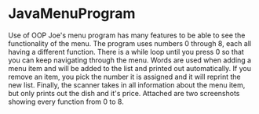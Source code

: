 # JavaMenuProgram
Use of OOP
Joe's menu program has many features to be able to see the functionality of the menu.
The program uses numbers 0 through 8, each all having a different function.
There is a while loop until you press 0 so that you can keep navigating through the menu.
Words are used when adding a menu item and will be added to the list and printed out automatically.
If you remove an item, you pick the number it is assigned and it will reprint the new list.
Finally, the scanner takes in all information about the menu item, but only prints out the dish and it's price.
Attached are two screenshots showing every function from 0 to 8.
